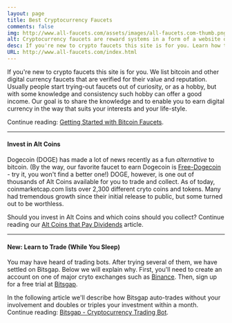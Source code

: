 ```yaml
---
layout: page
title: Best Cryptocurrency Faucets
comments: false
img: http://www.all-faucets.com/assets/images/all-faucets.com-thumb.png
alt: Cryptocurrency faucets are reward systems in a form of a website or an app that dispense free coins.
desc: If you're new to crypto faucets this site is for you. Learn how to maximize the value of your time and effort while claiming from free bitcoin faucet sites.
URL: http://www.all-faucets.com/index.html
---
```

<link rel="stylesheet" href="https://cdnjs.cloudflare.com/ajax/libs/normalize/5.0.0/normalize.min.css">

If you're new to crypto faucets this site is for you. We list bitcoin and other digital currency faucets that are verified for their value and reputation. Usually people start trying-out faucets out of curiosity, or as a hobby, but with some knowledge and consistency such hobby can offer a good income. Our goal is to share the knowledge and to enable you to earn digital currency in the way that suits your interests and your life-style.

Continue reading: <a href="http://www.all-faucets.com/getting-started-with-bitcoin-faucets.html">Getting Started with Bitcoin Faucets</a>.

---
#### Invest in Alt Coins

Dogecoin (DOGE) has made a lot of news recently as a fun <i>alternative</i> to bitcoin. (By the way, our favorite faucet to earn Dogecoin is <a href="http://bit.ly/www-free-dogecoin" target="_blank">Free-Dogecoin</a> - try it, you won't find a better one!) DOGE, however, is one out of thousands of Alt Coins available for you to trade and collect. As of today, coinmarketcap.com lists over 2,300 different cryto coins and tokens. Many had tremendous growth since their initial release to public, but some turned out to be worthless.

Should you invest in Alt Coins and which coins should you collect? Continue reading our <a href="http://www.all-faucets.com/alt-coins-that-pay-dividends.html">Alt Coins that Pay Dividends</a> article.

---
#### New: Learn to Trade (While You Sleep)

You may have heard of trading bots. After trying several of them, we have settled on Bitsgap. Below we will explain why.
First, you'll need to create an account on one of major cryto exchanges such as <a href="http://bit.ly/www-binance" target="_blank">Binance</a>. Then, sign up for a free trial at <a href="http://bit.ly/www-bitsgap" target="_blank">Bitsgap</a>.

In the following article we'll describe how Bitsgap auto-trades without your involvement and doubles or triples your investment within a month. Continue reading: <a href="http://www.all-faucets.com/bitsgap-cryptocurrency-trading-bot.html">Bitsgap - Cryptocurrency Trading Bot</a>.
